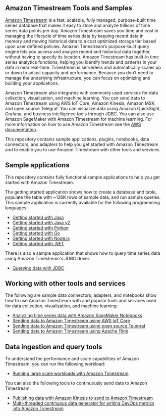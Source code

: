 ## Amazon Timestream Tools and Samples 

[Amazon Timestream](https://aws.amazon.com/timestream/) is a fast, scalable, fully managed, purpose-built time series database that makes it easy to store and
 analyze trillions of time series data points per day. Amazon Timestream saves you time and cost in managing the 
 lifecycle of time series data by keeping recent data in memory and moving historical data to a cost optimized storage 
 tier based upon user defined policies. Amazon Timestream’s purpose-built query engine lets you access and analyze 
 recent and historical data together, without having to specify its location. Amazon Timestream has built-in time series
  analytics functions, helping you identify trends and patterns in your data in near real-time. Timestream is serverless
   and automatically scales up or down to adjust capacity and performance. Because you don’t need to manage the 
   underlying infrastructure, you can focus on optimizing and building your applications.

Amazon Timestream also integrates with commonly used services for data collection, visualization, and machine learning. 
You can send data to Amazon Timestream using AWS IoT Core, Amazon Kinesis, Amazon MSK, and open source Telegraf. 
You can visualize data using Amazon QuickSight, Grafana, and business intelligence tools through JDBC. You can also use
Amazon SageMaker with Amazon Timestream for machine learning. For more information on how to use Amazon Timestream see the [AWS documentation](https://docs.aws.amazon.com/timestream/latest/developerguide/index.html).

This repository contains sample applications, plugins, notebooks, data connectors, and adapters to help you get 
started with Amazon Timestream and to enable you to use Amazon Timestream with other tools and services. 


## Sample applications
This repository contains fully functional sample applications to help you get started with Amazon Timestream. 

The getting started application shows how to create a database and table, populate the table with ~126K rows of sample data, and run sample queries. 
This sample application is currently available for the following programming languages:

* [Getting started with Java](https://github.com/awslabs/amazon-timestream-tools/blob/master/sample_apps/java/)
* [Getting started with Java v2](https://github.com/awslabs/amazon-timestream-tools/blob/master/sample_apps/javaV2/)
* [Getting started with Python](https://github.com/awslabs/amazon-timestream-tools/blob/master/sample_apps/python/)
* [Getting started with Go](https://github.com/awslabs/amazon-timestream-tools/blob/master/sample_apps/go/)
* [Getting started with Node.js](https://github.com/awslabs/amazon-timestream-tools/blob/master/sample_apps/js/)
* [Getting started with .NET](https://github.com/awslabs/amazon-timestream-tools/blob/master/sample_apps/dotnet/)

There is also a sample application that shows how to query time series data using Amazon Timestream's JDBC driver.
* [Querying data with JDBC](https://github.com/awslabs/amazon-timestream-tools/tree/master/sample_apps/jdbc)


## Working with other tools and services
The following are sample data connectors, adapters, and notebooks show how to use Amazon Timestream with 
and popular tools and services used for data collection, visualization, and machine learning:

* [Analyzing time series data with Amazon SageMaker Notebooks](https://github.com/awslabs/amazon-timestream-tools/blob/master/integrations/sagemaker/)
* [Sending data to Amazon Timestream using AWS IoT Core](https://github.com/awslabs/amazon-timestream-tools/blob/master/integrations/iot_core/)
* [Sending data to Amazon Timestream using open source Telegraf](https://github.com/awslabs/amazon-timestream-tools/tree/master/integrations/telegraf/)
* [Sending data to Amazon Timestream using Apache Flink](https://github.com/awslabs/amazon-timestream-tools/blob/master/integrations/flink_connector/)


## Data ingestion and query tools
To understand the performance and scale capabilities of Amazon Timestream, you can run the following workload:
* [Running large scale workloads with Amazon Timestream](https://github.com/awslabs/amazon-timestream-tools/tree/master/tools/perf-scale-workload/)

You can also the following tools to continuously send data to Amazon Timestream:
* [Publishing data with Amazon Kinesis to send to Amazon Timestream](https://github.com/awslabs/amazon-timestream-tools/blob/master/tools/kinesis_ingestor/)
* [Multi-threaded continuous data generator for writing DevOps metrics into Amazon Timestream](https://github.com/awslabs/amazon-timestream-tools/blob/master/tools/continuous-ingestor/)


